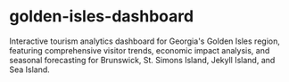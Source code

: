 # golden-isles-dashboard
Interactive tourism analytics dashboard for Georgia's Golden Isles region, featuring comprehensive visitor trends, economic impact analysis, and seasonal forecasting for Brunswick, St. Simons Island, Jekyll Island, and Sea Island.
